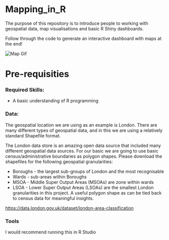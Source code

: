 # Mapping_in_R

The purpose of this repository is to introduce people to working with geospatial data, map visualisations and basic R Shiny dashboards. 

Follow through the code to generate an interactive dashboard with maps at the end!

![Map Gif](https://user-images.githubusercontent.com/79925138/127719051-2d7525c6-e3bb-4b6d-8464-827b2965921f.gif)


# Pre-requisities

### Required Skills:
- A basic understanding of R programming

### Data:
The geospatial location we are using as an example is London. There are many different types of geospatial data, and in this we are using a relatively standard Shapefile format. 

The London data store is an amazing open data source that included many different geospatial data sources. For our basic we are going to use basic census/administrative boundaries as polygon shapes. Please download the shapefiles for the following geospatial granularities:

- Boroughs - the largest sub-groups of London and the most recognisable
- Wards - sub-areas within Boroughs
- MSOA - Middle Super Output Areas (MSOAs) are zone within wards
- LSOA - Lower Super Output Areas (LSOAs) are the smallest London granularities in this project. A useful polygon shape as can be tied back to census data for meaningful insights.

https://data.london.gov.uk/dataset/london-area-classification

### Tools
I would recommend running this in R Studio




